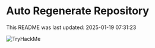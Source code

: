 # Auto Regenerate Repository

This README was last updated: 2025-01-19 07:31:23

 ![TryHackMe](https://tryhackme.com/badge/533634)